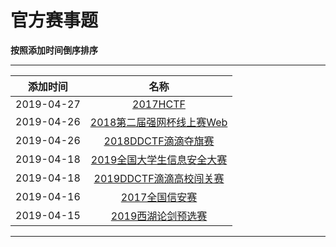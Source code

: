 # 官方赛事题

**按照添加时间倒序排序**  

---

|添加时间| 名称 | 
|:---:|:---:|
|2019-04-27|[2017HCTF](/articals/2017hctf.html)|
|2019-04-26|[2018第二届强网杯线上赛Web](/articals/2018qiangwang.html)|
|2019-04-26|[2018DDCTF滴滴夺旗赛](/articals/2019ddctf.html)|
|2019-04-18|[2019全国大学生信息安全大赛](/articals/2019national.html)|
|2019-04-18|[2019DDCTF滴滴高校闯关赛](/articals/2019ddctf.html)|
|2019-04-16|[2017全国信安赛](/articals/2017national.html)|
|2019-04-15|[2019西湖论剑预选赛](/articals/2019xihulunjian.html)|

---

